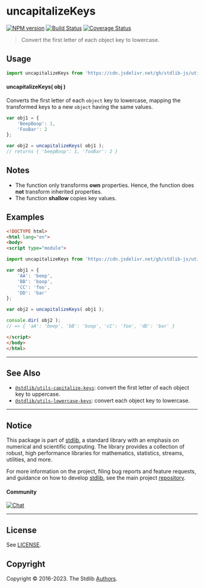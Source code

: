 <!--

@license Apache-2.0

Copyright (c) 2018 The Stdlib Authors.

Licensed under the Apache License, Version 2.0 (the "License");
you may not use this file except in compliance with the License.
You may obtain a copy of the License at

   http://www.apache.org/licenses/LICENSE-2.0

Unless required by applicable law or agreed to in writing, software
distributed under the License is distributed on an "AS IS" BASIS,
WITHOUT WARRANTIES OR CONDITIONS OF ANY KIND, either express or implied.
See the License for the specific language governing permissions and
limitations under the License.

-->

# uncapitalizeKeys

[![NPM version][npm-image]][npm-url] [![Build Status][test-image]][test-url] [![Coverage Status][coverage-image]][coverage-url] <!-- [![dependencies][dependencies-image]][dependencies-url] -->

> Convert the first letter of each object key to lowercase.

<!-- Section to include introductory text. Make sure to keep an empty line after the intro `section` element and another before the `/section` close. -->

<section class="intro">

</section>

<!-- /.intro -->

<!-- Package usage documentation. -->



<section class="usage">

## Usage

```javascript
import uncapitalizeKeys from 'https://cdn.jsdelivr.net/gh/stdlib-js/utils-uncapitalize-keys@esm/index.mjs';
```

#### uncapitalizeKeys( obj )

Converts the first letter of each `object` key to lowercase, mapping the transformed keys to a new `object` having the same values.

```javascript
var obj1 = {
    'BeepBoop': 1,
    'FooBar': 2
};

var obj2 = uncapitalizeKeys( obj1 );
// returns { 'beepBoop': 1, 'fooBar': 2 }
```

</section>

<!-- /.usage -->

<!-- Package usage notes. Make sure to keep an empty line after the `section` element and another before the `/section` close. -->

<section class="notes">

## Notes

-   The function only transforms **own** properties. Hence, the function does **not** transform inherited properties.
-   The function **shallow** copies key values.

</section>

<!-- /.notes -->

<!-- Package usage examples. -->

<section class="examples">

## Examples

<!-- eslint no-undef: "error" -->

```html
<!DOCTYPE html>
<html lang="en">
<body>
<script type="module">

import uncapitalizeKeys from 'https://cdn.jsdelivr.net/gh/stdlib-js/utils-uncapitalize-keys@esm/index.mjs';

var obj1 = {
    'AA': 'beep',
    'BB': 'boop',
    'CC': 'foo',
    'DD': 'bar'
};

var obj2 = uncapitalizeKeys( obj1 );

console.dir( obj2 );
// => { 'aA': 'beep', 'bB': 'boop', 'cC': 'foo', 'dD': 'bar' }

</script>
</body>
</html>
```

</section>

<!-- /.examples -->

<!-- Section to include cited references. If references are included, add a horizontal rule *before* the section. Make sure to keep an empty line after the `section` element and another before the `/section` close. -->

<section class="references">

</section>

<!-- /.references -->

<!-- Section for related `stdlib` packages. Do not manually edit this section, as it is automatically populated. -->

<section class="related">

* * *

## See Also

-   <span class="package-name">[`@stdlib/utils-capitalize-keys`][@stdlib/utils/capitalize-keys]</span><span class="delimiter">: </span><span class="description">convert the first letter of each object key to uppercase.</span>
-   <span class="package-name">[`@stdlib/utils-lowercase-keys`][@stdlib/utils/lowercase-keys]</span><span class="delimiter">: </span><span class="description">convert each object key to lowercase.</span>

</section>

<!-- /.related -->

<!-- Section for all links. Make sure to keep an empty line after the `section` element and another before the `/section` close. -->


<section class="main-repo" >

* * *

## Notice

This package is part of [stdlib][stdlib], a standard library with an emphasis on numerical and scientific computing. The library provides a collection of robust, high performance libraries for mathematics, statistics, streams, utilities, and more.

For more information on the project, filing bug reports and feature requests, and guidance on how to develop [stdlib][stdlib], see the main project [repository][stdlib].

#### Community

[![Chat][chat-image]][chat-url]

---

## License

See [LICENSE][stdlib-license].


## Copyright

Copyright &copy; 2016-2023. The Stdlib [Authors][stdlib-authors].

</section>

<!-- /.stdlib -->

<!-- Section for all links. Make sure to keep an empty line after the `section` element and another before the `/section` close. -->

<section class="links">

[npm-image]: http://img.shields.io/npm/v/@stdlib/utils-uncapitalize-keys.svg
[npm-url]: https://npmjs.org/package/@stdlib/utils-uncapitalize-keys

[test-image]: https://github.com/stdlib-js/utils-uncapitalize-keys/actions/workflows/test.yml/badge.svg?branch=main
[test-url]: https://github.com/stdlib-js/utils-uncapitalize-keys/actions/workflows/test.yml?query=branch:main

[coverage-image]: https://img.shields.io/codecov/c/github/stdlib-js/utils-uncapitalize-keys/main.svg
[coverage-url]: https://codecov.io/github/stdlib-js/utils-uncapitalize-keys?branch=main

<!--

[dependencies-image]: https://img.shields.io/david/stdlib-js/utils-uncapitalize-keys.svg
[dependencies-url]: https://david-dm.org/stdlib-js/utils-uncapitalize-keys/main

-->

[chat-image]: https://img.shields.io/gitter/room/stdlib-js/stdlib.svg
[chat-url]: https://gitter.im/stdlib-js/stdlib/

[stdlib]: https://github.com/stdlib-js/stdlib

[stdlib-authors]: https://github.com/stdlib-js/stdlib/graphs/contributors

[umd]: https://github.com/umdjs/umd
[es-module]: https://developer.mozilla.org/en-US/docs/Web/JavaScript/Guide/Modules

[deno-url]: https://github.com/stdlib-js/utils-uncapitalize-keys/tree/deno
[umd-url]: https://github.com/stdlib-js/utils-uncapitalize-keys/tree/umd
[esm-url]: https://github.com/stdlib-js/utils-uncapitalize-keys/tree/esm
[branches-url]: https://github.com/stdlib-js/utils-uncapitalize-keys/blob/main/branches.md

[stdlib-license]: https://raw.githubusercontent.com/stdlib-js/utils-uncapitalize-keys/main/LICENSE

<!-- <related-links> -->

[@stdlib/utils/capitalize-keys]: https://github.com/stdlib-js/utils-capitalize-keys/tree/esm

[@stdlib/utils/lowercase-keys]: https://github.com/stdlib-js/utils-lowercase-keys/tree/esm

<!-- </related-links> -->

</section>

<!-- /.links -->

